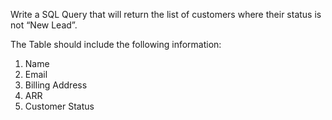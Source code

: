 Write a SQL Query that will return the list of customers where their status is not “New Lead”.

The Table should include the following information:

1. Name
2. Email
3. Billing Address
4. ARR
5. Customer Status